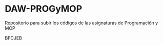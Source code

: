 # DAW-PROGyMOP

Repositorio para subir los códigos de las asignaturas de Programación y MOP

BFCJEB

